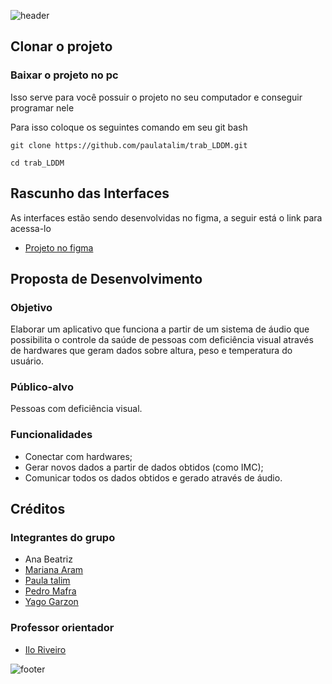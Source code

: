 ![header](https://capsule-render.vercel.app/api?type=waving&color=0000ff&fontColor=ffffff&height=220&section=header&text=Iris&fontSize=50&animation=fadeIn&fontAlignY=38&desc=Aplicativo%20de%20saúde%20para%20cegos&descAlignY=55)


## Clonar o projeto

### Baixar o projeto no pc

Isso serve para você possuir o projeto no seu computador e conseguir programar nele

Para isso coloque os seguintes comando em seu git bash

```
git clone https://github.com/paulatalim/trab_LDDM.git
```
```
cd trab_LDDM
```

## Rascunho das Interfaces

As interfaces estão sendo desenvolvidas no figma, a seguir está o link para acessa-lo

- [Projeto no figma](https://www.figma.com/file/QOylwkU2tY26jnc1m1FKEZ/LDDM_app?type=design&node-id=0%3A1&mode=design&t=tBReYkEVQZiF4Mb0-1)

## Proposta de Desenvolvimento

### Objetivo

Elaborar um aplicativo que funciona a partir de um sistema de áudio que possibilita o controle da saúde de pessoas com deficiência visual através de hardwares que geram dados sobre altura, peso e temperatura do usuário.

### Público-alvo

Pessoas com deficiência visual.

### Funcionalidades

- Conectar com hardwares;
- Gerar novos dados a partir de dados obtidos (como IMC);
- Comunicar todos os dados obtidos e gerado através de áudio.

## Créditos

### Integrantes do grupo

- Ana Beatriz
- [Mariana Aram](https://www.linkedin.com/in/mariana-aram-silva-a766b623b/)
- [Paula talim](https://www.linkedin.com/in/paulatalim/)
- [Pedro Mafra](https://www.linkedin.com/in/pedro-mafra-vas/)
- [Yago Garzon](https://www.linkedin.com/in/yago-garzon-chaves-7b57451b3/)

### Professor orientador

- [Ilo Riveiro](https://github.com/ilorivero)

![footer](https://capsule-render.vercel.app/api?type=waving&color=0000ff&height=150&section=footer)